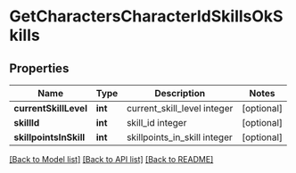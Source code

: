 # GetCharactersCharacterIdSkillsOkSkills

## Properties
Name | Type | Description | Notes
------------ | ------------- | ------------- | -------------
**currentSkillLevel** | **int** | current_skill_level integer | [optional] 
**skillId** | **int** | skill_id integer | [optional] 
**skillpointsInSkill** | **int** | skillpoints_in_skill integer | [optional] 

[[Back to Model list]](../README.md#documentation-for-models) [[Back to API list]](../README.md#documentation-for-api-endpoints) [[Back to README]](../README.md)


